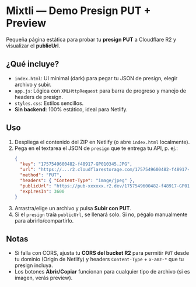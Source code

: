 # Mixtli — Demo Presign PUT + Preview

Pequeña página estática para probar tu **presign PUT** a Cloudflare R2 y visualizar el **publicUrl**.

## ¿Qué incluye?
- `index.html`: UI minimal (dark) para pegar tu JSON de presign, elegir archivo y subir.
- `app.js`: Lógica con `XMLHttpRequest` para barra de progreso y manejo de headers de presign.
- `styles.css`: Estilos sencillos.
- **Sin backend**: 100% estático, ideal para Netlify.

## Uso
1. Despliega el contenido del ZIP en Netlify (o abre `index.html` localmente).
2. Pega en el textarea el JSON de `presign` que te entrega tu API, p. ej.:
   ```json
   {
     "key": "1757549600482-f48917-GP010345.JPG",
     "url": "https://...r2.cloudflarestorage.com/1757549600482-f48917-GP010345.JPG?...",
     "method": "PUT",
     "headers": { "Content-Type": "image/jpeg" },
     "publicUrl": "https://pub-xxxxxx.r2.dev/1757549600482-f48917-GP010345.JPG",
     "expiresIn": 3600
   }
   ```
3. Arrastra/elige un archivo y pulsa **Subir con PUT**.
4. Si el `presign` traía `publicUrl`, se llenará solo. Si no, pégalo manualmente para abrirlo/compartirlo.

## Notas
- Si falla con CORS, ajusta tu **CORS del bucket R2** para permitir `PUT` desde tu dominio (Origin de Netlify) y headers `Content-Type` + `x-amz-*` que tu presign incluya.
- Los botones **Abrir/Copiar** funcionan para cualquier tipo de archivo (si es imagen, verás preview).
